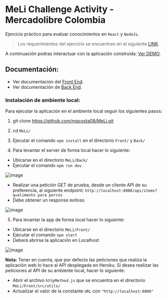 # MeLi Challenge Activity - Mercadolibre Colombia 

Ejercicio práctico para evaluar conocimientos en `React` y `NodeJs`. 
> Los requerimientos del ejercicio se encuentran en el siguiente [LINK][1].

A continuación podras interactuar con la aplicación construida:  [Ver DEMO][2].

## Documentación: 

- Ver documentación del [Front End][3]. 
- Ver documentación de [Back End][4]. 


### Instalación de ambiente local: 

Para ejecutar la aplicación en el ambiente local seguir los siguientes pasos:

1. git clone https://github.com/macosta08/MeLi.git

2. cd `MeLi/`

3. Ejecutar el comando `npm install` en el directorio `Front/` y `Back/`

4. Para levantar el server de forma local hacer lo siguiente:

- Ubicarse en el directorio `MeLi/Back/`
- Ejecutar el comando `npm run dev`

![image](https://user-images.githubusercontent.com/70062856/113530621-11b58180-958c-11eb-895f-b26c41cfad1c.png)

- Realizar una petición GET de prueba, desde un cliente API de su preferencia, al siguiente endpoint: `http://localhost:8000/api/items?q=alimento para perros`
- Debe obtener un response exitoso

![image](https://user-images.githubusercontent.com/70062856/113530668-2a259c00-958c-11eb-9418-2fa0d3ec04b4.png)

5. Para levantar la app de forma local hacer lo siguiente:

- Ubicarse en el directorio `MeLi/Front/`
- Ejecutar el comando `npm start`
- Deberá abrirse la aplicación en Localhost

![image](https://user-images.githubusercontent.com/70062856/113530779-7d97ea00-958c-11eb-9e03-9e50e59395ae.png)

**Nota:** Tener en cuenta, que por defecto las peticiones que realiza la aplicación web lo hace al API desplegada en Heroku. Si desea realizar las peticiones al API de su ambiente local, hacer lo siguiente:

- Abrir el archivo `httpMethod.js` que se encuentra en el directorio `MeLi/Front/src/utils/`
- Actualizar el valor de la constante `URL` con `"http://localhost:8000"`


[1]: https://bit.ly/2IGzCtS
[2]: https://mercadolibre-macosta08.netlify.app
[3]: https://github.com/macosta08/MeLi/tree/master/Front#readme
[4]: https://nameless-stream-81570.herokuapp.com/doc
